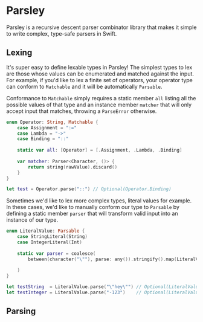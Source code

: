 # Parsley

Parsley is a recursive descent parser combinator library that makes it simple to write complex, type-safe parsers in Swift.

## Lexing

It's super easy to define lexable types in Parsley! The simplest types to lex are those whose values can be enumerated and matched against the input. For example, if you'd like to lex a finite set of operators, your operator type can conform to `Matchable` and it will be automatically `Parsable`.

Conformance to `Matchable` simply requires a static member `all` listing all the possible values of that type and an instance member `matcher` that will only accept input that matches, throwing a `ParseError` otherwise.
```swift
enum Operator: String, Matchable {
    case Assignment = ":="
    case Lambda = "->"
    case Binding = "::"
    
    static var all: [Operator] = [.Assignment, .Lambda, .Binding]
    
    var matcher: Parser<Character, ()> {
        return string(rawValue).discard()
    }
}

let test = Operator.parse("::") // Optional(Operator.Binding)
```

Sometimes we'd like to lex more complex types, literal values for example. In these cases, we'd like to manually conform our type to `Parsable` by defining a static member `parser` that will transform valid input into an instance of our type.
```swift
enum LiteralValue: Parsable {
    case StringLiteral(String)
    case IntegerLiteral(Int)
    
    static var parser = coalesce(
        between(character("\""), parse: any()).stringify().map(LiteralValue.StringLiteral),
        
    )
}

let testString  = LiteralValue.parse("\"hey\"") // Optional(LiteralValue.StringLiteral("hey"))
let testInteger = LiteralValue.parse("-123")    // Optional(LiteralValue.IntegerLiteral(-123))
```

## Parsing
